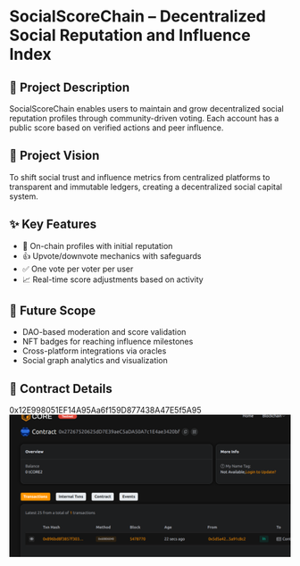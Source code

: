 # SocialScoreChain – Decentralized Social Reputation and Influence Index

## 📄 Project Description

SocialScoreChain enables users to maintain and grow decentralized social reputation profiles through community-driven voting. Each account has a public score based on verified actions and peer influence.

## 🎯 Project Vision

To shift social trust and influence metrics from centralized platforms to transparent and immutable ledgers, creating a decentralized social capital system.

## ✨ Key Features

- 🧠 On-chain profiles with initial reputation
- 👍 Upvote/downvote mechanics with safeguards
- ✅ One vote per voter per user
- 📈 Real-time score adjustments based on activity

## 🔮 Future Scope

- DAO-based moderation and score validation
- NFT badges for reaching influence milestones
- Cross-platform integrations via oracles
- Social graph analytics and visualization

## 📜 Contract Details
0x12E998051EF14A95Aa6f159D877438A47E5f5A95
![alt text](image.png)
